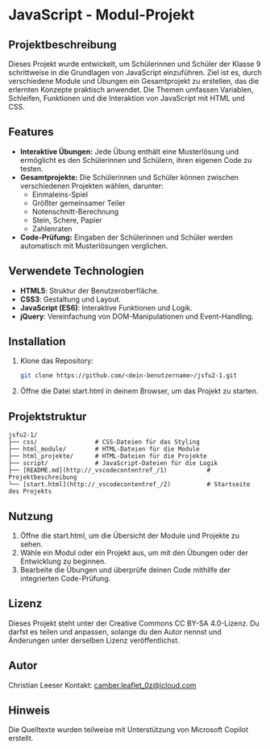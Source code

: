 # JavaScript - Modul-Projekt

## Projektbeschreibung
Dieses Projekt wurde entwickelt, um Schülerinnen und Schüler der Klasse 9 schrittweise in die Grundlagen von JavaScript einzuführen. Ziel ist es, durch verschiedene Module und Übungen ein Gesamtprojekt zu erstellen, das die erlernten Konzepte praktisch anwendet. Die Themen umfassen Variablen, Schleifen, Funktionen und die Interaktion von JavaScript mit HTML und CSS.

## Features
- **Interaktive Übungen:** Jede Übung enthält eine Musterlösung und ermöglicht es den Schülerinnen und Schülern, ihren eigenen Code zu testen.
- **Gesamtprojekte:** Die Schülerinnen und Schüler können zwischen verschiedenen Projekten wählen, darunter:
  - Einmaleins-Spiel
  - Größter gemeinsamer Teiler
  - Notenschnitt-Berechnung
  - Stein, Schere, Papier
  - Zahlenraten
- **Code-Prüfung:** Eingaben der Schülerinnen und Schüler werden automatisch mit Musterlösungen verglichen.

## Verwendete Technologien
- **HTML5**: Struktur der Benutzeroberfläche.
- **CSS3**: Gestaltung und Layout.
- **JavaScript (ES6)**: Interaktive Funktionen und Logik.
- **jQuery**: Vereinfachung von DOM-Manipulationen und Event-Handling.

## Installation
1. Klone das Repository:
   ```bash
   git clone https://github.com/<dein-benutzername>/jsfu2-1.git
2. Öffne die Datei start.html in deinem Browser, um das Projekt zu starten.

## Projektstruktur
```
jsfu2-1/
├── css/                # CSS-Dateien für das Styling
├── html_module/        # HTML-Dateien für die Module
├── html_projekte/      # HTML-Dateien für die Projekte
├── script/             # JavaScript-Dateien für die Logik
├── [README.md](http://_vscodecontentref_/1)           # Projektbeschreibung
└── [start.html](http://_vscodecontentref_/2)          # Startseite des Projekts
```

## Nutzung
1. Öffne die start.html, um die Übersicht der Module und Projekte zu sehen.
2. Wähle ein Modul oder ein Projekt aus, um mit den Übungen oder der Entwicklung zu beginnen.
3. Bearbeite die Übungen und überprüfe deinen Code mithilfe der integrierten Code-Prüfung.

## Lizenz
Dieses Projekt steht unter der Creative Commons CC BY-SA 4.0-Lizenz. Du darfst es teilen und anpassen, solange du den Autor nennst und Änderungen unter derselben Lizenz veröffentlichst.

## Autor
Christian Leeser
Kontakt: camber.leaflet_0z@icloud.com

## Hinweis
Die Quelltexte wurden teilweise mit Unterstützung von Microsoft Copilot erstellt.
